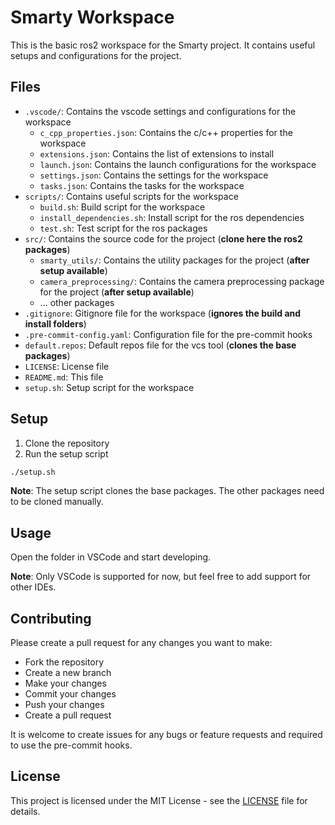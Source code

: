 # Smarty Workspace

This is the basic ros2 workspace for the Smarty project. It contains useful setups and configurations for the project.

## Files

- `.vscode/`: Contains the vscode settings and configurations for the workspace
  - `c_cpp_properties.json`: Contains the c/c++ properties for the workspace
  - `extensions.json`: Contains the list of extensions to install
  - `launch.json`: Contains the launch configurations for the workspace
  - `settings.json`: Contains the settings for the workspace
  - `tasks.json`: Contains the tasks for the workspace
- `scripts/`: Contains useful scripts for the workspace
  - `build.sh`: Build script for the workspace
  - `install_dependencies.sh`: Install script for the ros dependencies
  - `test.sh`: Test script for the ros packages
- `src/`: Contains the source code for the project (**clone here the ros2 packages**)
  - `smarty_utils/`: Contains the utility packages for the project (**after setup available**)
  - `camera_preprocessing/`: Contains the camera preprocessing package for the project (**after setup available**)
  - ... other packages
- `.gitignore`: Gitignore file for the workspace (**ignores the build and install folders**)
- `.pre-commit-config.yaml`: Configuration file for the pre-commit hooks
- `default.repos`: Default repos file for the vcs tool (**clones the base packages**)
- `LICENSE`: License file
- `README.md`: This file
- `setup.sh`: Setup script for the workspace

## Setup

1. Clone the repository
2. Run the setup script
```bash
./setup.sh
```

**Note**: The setup script clones the base packages. The other packages need to be cloned manually.

## Usage

Open the folder in VSCode and start developing.

**Note**: Only VSCode is supported for now, but feel free to add support for other IDEs.

## Contributing

Please create a pull request for any changes you want to make:

- Fork the repository
- Create a new branch
- Make your changes
- Commit your changes
- Push your changes
- Create a pull request

It is welcome to create issues for any bugs or feature requests and required to use the pre-commit hooks.

## License

This project is licensed under the MIT License - see the [LICENSE](LICENSE) file for details.
